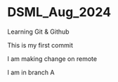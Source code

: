 # DSML_Aug_2024
 Learning Git & Github

This is my first commit

I am making change on remote

I am in branch A